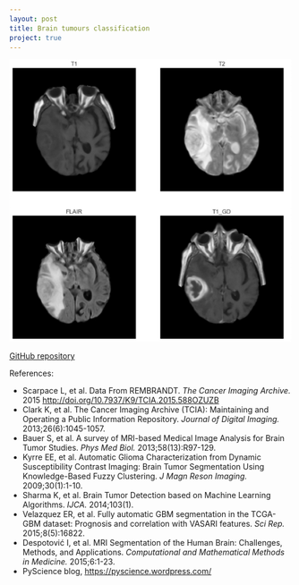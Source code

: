 ```yaml
---
layout: post
title: Brain tumours classification
project: true
---
```


<img src='../assets/img/Capstone/4 seq screenshot.001.jpeg'>

[GitHub repository](https://github.com/ChloePont/Brain_tumour_classification_project)

References:
* Scarpace L, et al. Data From REMBRANDT. *The Cancer Imaging Archive.* 2015 http://doi.org/10.7937/K9/TCIA.2015.588OZUZB
* Clark K, et al. The Cancer Imaging Archive (TCIA): Maintaining and Operating a Public Information Repository. *Journal of Digital Imaging.* 2013;26(6):1045-1057.
* Bauer S, et al. A survey of MRI-based Medical Image Analysis for Brain Tumor Studies. *Phys Med Biol.* 2013;58(13):R97-129.
* Kyrre EE, et al. Automatic Glioma Characterization from Dynamic Susceptibility Contrast Imaging: Brain Tumor Segmentation Using Knowledge-Based Fuzzy Clustering. *J Magn Reson Imaging.* 2009;30(1):1-10.
* Sharma K, et al. Brain Tumor Detection based on Machine Learning Algorithms. *IJCA.* 2014;103(1).
* Velazquez ER, et al. Fully automatic GBM segmentation in the TCGA-GBM dataset: Prognosis and correlation with VASARI features. *Sci Rep.* 2015;8(5):16822.
* Despotović I, et al. MRI Segmentation of the Human Brain: Challenges, Methods, and Applications. *Computational and Mathematical Methods in Medicine.* 2015;6:1-23.
* PyScience blog, https://pyscience.wordpress.com/
